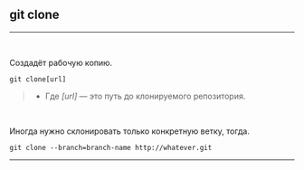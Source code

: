 ## git clone
---
<br>

Создадёт рабочую копию.
```bash=
git clone[url]
```
>- Где *[url]* — это путь до клонируемого репозитория.

<br>

Иногда нужно склонировать только конкретную ветку, тогда.
```bash=
git clone --branch=branch-name http://whatever.git
```
---